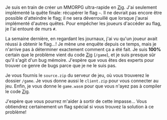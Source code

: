 Je suis en train de créer un MMORPG ultra-rapide en [Zig](https://ziglang.org/). J'ai seulement implémenté la quête finale: récupérer le flag `~`. Il ne devrait pas encore être possible d'atteindre le flag; il ne sera déverrouillé que lorsque j'aurai implémenté d'autres quêtes. Pour empêcher les joueurs d'accéder au flag, je l'ai entouré de murs `#`.

La semaine dernière, en regardant les journaux, j'ai vu qu'un joueur avait réussi à obtenir le flag...! Je mène une enquête depuis ce temps, mais je n'arrive pas à déterminer exactement comment ça a été fait. Je suis **100%** certain que le problème vient du code [Zig](https://ziglang.org/) (`/game`), et je suis presque sûr qu'il s'agit d'un bug mémoire. J'espère que vous êtes des experts pour trouver ce genre de bugs parce que je ne le suis pas.

Je vous fournis le `source.zip` du serveur de jeu, où vous trouverez le dossier `/game`. Je vous donne aussi le `client.zip` pour vous connecter au jeu. Enfin, je vous donne le `game.wasm` pour que vous n'ayez pas à compiler le code [Zig](https://ziglang.org/).

J'espère que vous pourrez m'aider à sortir de cette impasse... Vous obtiendrez certainement un flag spécial si vous trouvez la solution à ce problème!
